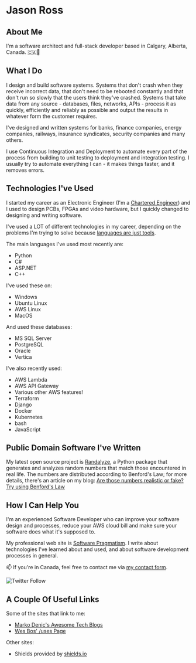 # Jason Ross

<!--
**big-jr/big-jr** is a ✨ _special_ ✨ repository because its `README.md` (this file) appears on your GitHub profile.

Here are some ideas to get you started:

- 🔭 I’m currently working on ...
- 🌱 I’m currently learning ...
- 👯 I’m looking to collaborate on ...
- 🤔 I’m looking for help with ...
- 💬 Ask me about ...
- 📫 How to reach me: ...
- 😄 Pronouns: ...
- ⚡ Fun fact: ...
-->

## About Me

I'm a software architect and full-stack developer based in Calgary, Alberta, Canada. 🇨🇦🏴󠁣󠁡󠁡󠁢󠁿

## What I Do

I design and build software systems. Systems that don't crash when they receive incorrect data, that don't need to be rebooted constantly and that don't run so slowly that the users think they've crashed. Systems that take data from any source - databases, files, networks, APIs - process it as quickly, efficiently and reliably as possible and output the results in whatever form the customer requires.

I've designed and written systems for banks, finance companies, energy companies, railways, insurance syndicates, security companies and many others.

I use Continuous Integration and Deployment to automate every part of the process from building to unit testing to deployment and integration testing. I usually try to automate everything I can - it makes things faster, and it removes errors.

## Technologies I've Used

I started my career as an Electronic Engineer (I'm a [Chartered Engineer](https://www.engc.org.uk/ceng)) and I used to design PCBs, FPGAs and video hardware, but I quickly changed to designing and writing software.

I've used a LOT of different technologies in my career, depending on the problems I'm trying to solve because [languages are just tools](https://www.softwarepragmatism.com/programming-languages-they-re-just-a-bunch-of-tools).

The main languages I've used most recently are:

- Python
- C#
- ASP.NET
- C++

I've used these on:

- Windows
- Ubuntu Linux
- AWS Linux
- MacOS

And used these databases:

- MS SQL Server
- PostgreSQL
- Oracle
- Vertica

I've also recently used:

- AWS Lambda
- AWS API Gateway
- Various other AWS features!
- Terraform
- Django
- Docker
- Kubernetes
- bash
- JavaScript

## Public Domain Software I've Written

My latest open source project is [Randalyze](https://pypi.org/project/randalyze/), a Python package that generates and analyzes random numbers that match those encountered in real life. The numbers are distributed according to Benford's Law; for more details, there's an article on my blog: [Are those numbers realistic or fake? Try using Benford's Law](https://www.softwarepragmatism.com/benfords-law)

## How I Can Help You

I'm an experienced Software Developer who can improve your software design and processes, reduce your AWS cloud bill and make sure your software does what it's supposed to.

My professional web site is [Software Pragmatism](https://www.softwarepragmatism.com/). I write about technologies I've learned about and used, and about software development processes in general.

📫 If you're in Canada, feel free to contact me via [my contact form](https://www.softwarepragmatism.com/contact-jason).

![Twitter Follow](https://img.shields.io/twitter/follow/SoftwarePragmat?label=Follow%20Me%20On%20Twitter&style=social)

## A Couple Of Useful Links

Some of the sites that link to me:

- [Marko Denic's Awesome Tech Blogs](https://tech-blogs.dev/)
- [Wes Bos' /uses Page](https://uses.tech/)

Other sites:

- Shields provided by [shields.io](https://shields.io/)
